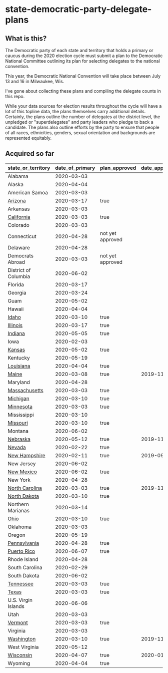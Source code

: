 state-democratic-party-delegate-plans
=====================================

## What is this?

The Democratic party of each state and territory that holds a primary or caucus during the 2020 election cycle must submit a plan to the Democratic National Committee outlining its plan for selecting delegates to the national convention.

This year, the Democratic National Convention will take place between July 13 and 16 in Milwaukee, Wis.

I've gone about collecting these plans and compiling the delegate counts in this repo.

While your data sources for election results throughout the cycle will have a lot of this topline data, the plans themselves carry additional details. Certainly, the plans outline the number of delegates at the district level, the unpledged or "superdelegates" and party leaders who pledge to back a candidate. The plans also outline efforts by the party to ensure that people of all races, ethnicities, genders, sexual orientation and backgrounds are represented equitably.

## Acquired so far

| state_or_territory   | date_of_primary | plan_approved    | date_approved | total_delegates |
|----------------------|-----------------|------------------|---------------|-----------------|
| Alabama              | 2020-03-03      |                  |               |                 |
| Alaska               | 2020-04-04      |                  |               |                 |
| American Samoa       | 2020-03-03      |                  |               |                 |
| [Arizona](delegate-plans/_final-plans/04-arizona.pdf)              | 2020-03-17      | true             |               | 78              |
| Arkansas             | 2020-03-03      |                  |               |                 |
| [California](delegate-plans/_final-plans/06-california.pdf)           | 2020-03-03      | true             |               | 495             |
| Colorado             | 2020-03-03      |                  |               |                 |
| Connecticut          | 2020-04-28      | not yet approved |               |                 |
| Delaware             | 2020-04-28      |                  |               |                 |
| Democrats Abroad     | 2020-03-03      | not yet approved |               |                 |
| District of Columbia | 2020-06-02      |                  |               |                 |
| Florida              | 2020-03-17      |                  |               |                 |
| Georgia              | 2020-03-24      |                  |               |                 |
| Guam                 | 2020-05-02      |                  |               |                 |
| Hawaii               | 2020-04-04      |                  |               |                 |
| [Idaho](delegate-plans/_final-plans/16-idaho.pdf)                | 2020-03-10      | true             |               | 25              |
| [Illinois](delegate-plans/_final-plans/16-illinois.pdf)             | 2020-03-17      | true             |               | 184             |
| [Indiana](delegate-plans/_final-plans/18-indiana.pdf)              | 2020-05-05      | true             |               | 77              |
| Iowa                 | 2020-02-03      |                  |               |                 |
| [Kansas](delegate-plans/_final-plans/20-kansas.pdf)               | 2020-05-02      | true             |               | 45              |
| Kentucky             | 2020-05-19      |                  |               |                 |
| [Louisiana](delegate-plans/_final-plans/22-louisiana.pdf)            | 2020-04-04      | true             |               | 61              |
| [Maine](delegate-plans/_final-plans/23-maine.pdf)                | 2020-03-08      | true             | 2019-11-12    | 32              |
| Maryland             | 2020-04-28      |                  |               |                 |
| [Massachusetts](delegate-plans/_final-plans/25-mass.pdf)        | 2020-03-03      | true             |               | 114             |
| [Michigan](delegate-plans/_final-plans/26-michigan.pdf)             | 2020-03-10      | true             |               | 147             |
| [Minnesota](delegate-plans/_final-plans/27-minnesota.pdf)            | 2020-03-03      | true             |               | 91              |
| Mississippi          | 2020-03-10      |                  |               |                 |
| [Missouri](delegate-plans/_final-plans/29-missouri.pdf)             | 2020-03-10      | true             |               | 78              |
| Montana              | 2020-06-02      |                  |               |                 |
| [Nebraska](delegate-plans/_final-plans/31-nebraska.pdf)             | 2020-05-12      | true             | 2019-11-17    | 33              |
| [Nevada](delegate-plans/_final-plans/32-nevada.pdf.pdf)               | 2020-02-22      | true             |               | 48              |
| [New Hampshire](delegate-plans/_final-plans/33-new-hampshire.pdf)        | 2020-02-11      | true             | 2019-09-19    | 33              |
| New Jersey           | 2020-06-02      |                  |               |                 |
| [New Mexico](hdelegate-plans/_final-plans/35-new-mexico.pdf)           | 2020-06-02      | true             |               | 40              |
| New York             | 2020-04-28      |                  |               |                 |
| [North Carolina](delegate-plans/_final-plans/37-north-carolina.pdf)       | 2020-03-03      | true             | 2019-11-14    | 122             |
| [North Dakota](delegate-plans/_final-plans/38-north-dakota.pdf)         | 2020-03-10      | true             |               | 18              |
| Northern Marianas    | 2020-03-14      |                  |               |                 |
| [Ohio](delegate-plans/_final-plans/39-ohio.pdf)                 | 2020-03-10      | true             |               | 153             |
| Oklahoma             | 2020-03-03      |                  |               |                 |
| Oregon               | 2020-05-19      |                  |               |                 |
| [Pennsylvania](delegate-plans/_final-plans/42-pennsylvania.pdf)         | 2020-04-28      | true             |               | 210             |
| [Puerto Rico](delegate-plans/_final-plans/72-puerto-rico.pdf)          | 2020-06-07      | true             |               | 59              |
| Rhode Island         | 2020-04-28      |                  |               |                 |
| South Carolina       | 2020-02-29      |                  |               |                 |
| South Dakota         | 2020-06-02      |                  |               |                 |
| [Tennessee](delegate-plans/_final-plans/47-tennesee.pdf)            | 2020-03-03      | true             |               | 73              |
| [Texas](delegate-plans/_final-plans/48-texas.pdf)                | 2020-03-03      | true             |               | 262             |
| U.S. Virgin Islands  | 2020-06-06      |                  |               |                 |
| Utah                 | 2020-03-03      |                  |               |                 |
| [Vermont](delegate-plans/_final-plans/50-vermont.pdf)              | 2020-03-03      | true             |               | 24              |
| Virginia             | 2020-03-03      |                  |               |                 |
| [Washington](delegate-plans/_final-plans/53-washington.pdf)           | 2020-03-10      | true             | 2019-11-01    | 107             |
| West Virginia        | 2020-05-12      |                  |               |                 |
| [Wisconsin](delegate-plans/_final-plans/55-wisconsin.pdf)            | 2020-04-07      | true             | 2020-01-21    | 90              |
| Wyoming              | 2020-04-04      | true |               | 12              |
